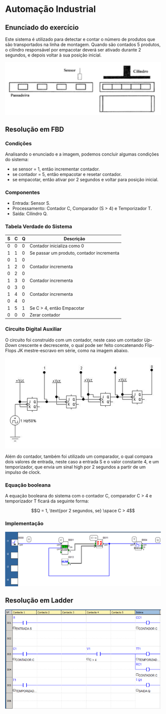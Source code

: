 # Automação Industrial

## Enunciado do exercício

Este sistema é utilizado para detectar e contar o número de produtos que são transportados na linha de montagem. Quando são contados 5 produtos, o cilindro responsável por empacotar deverá ser ativado durante 2 segundos, e depois voltar à sua posição inicial.

![enunciado do exercicio 3](imgs/exercicio-3-enunciado.png)

## Resolução em FBD

### Condições

Analisando o enunciado e a imagem, podemos concluir algumas condições do sistema:

- se sensor = 1, então incrementar contador.
- se contador = 5, então empacotar e resetar contador.
- se empacotar, então ativar por 2 segundos e voltar para posição inicial.

### Componentes

- Entrada: Sensor S.
- Processamento: Contador C, Comparador (S > 4) e Temporizador T.
- Saída: Cilindro Q.

### Tabela Verdade do Sistema

| S | C | Q | Descrição                                 |
| - | - | - | ----------------------------------------- |
| 0 | 0 | 0 | Contador inicializa como 0                |
| 1 | 1 | 0 | Se passar um produto, contador incrementa |
| 0 | 1 | 0 |                                           |
| 1 | 2 | 0 | Contador incrementa                       |
| 0 | 2 | 0 |                                           |
| 1 | 3 | 0 | Contador incrementa                       |
| 0 | 3 | 0 |                                           |
| 1 | 4 | 0 | Contador incrementa                       |
| 0 | 4 | 0 |                                           |
| 1 | 5 | 1 | Se C > 4, então Empacotar                 |
| 0 | 0 | 0 | Zerar contador                            |

### Circuito Digital Auxiliar

O circuito foi construído com um contador, neste caso um contador *Up-Down* crescente e decrescente, o qual pode ser feito concatenando Flip-Flops JK mestre-escravo em série, como na imagem abaixo. 

![flip flop jk mestre escravo](imgs/FF-JK-MS.png)

Além do contador, também foi utilizado um comparador, o qual compara dois valores de entrada, neste caso a entrada S e o valor constante 4, e um temporizador, que envia um sinal high por 2 segundos a partir de um impulso de clock.

### Equação booleana

A equação booleana do sistema com o contador C, comparador C > 4 e temporizador T ficará da seguinte forma:

$$Q = 1, \text{por 2 segundos, se} \space C > 4$$

### Implementação

![resolução em fbd](imgs/exercicio-3-fbd.png)

## Resolução em Ladder

![resolução em ladder](imgs/exercicio-3-ladder.png)